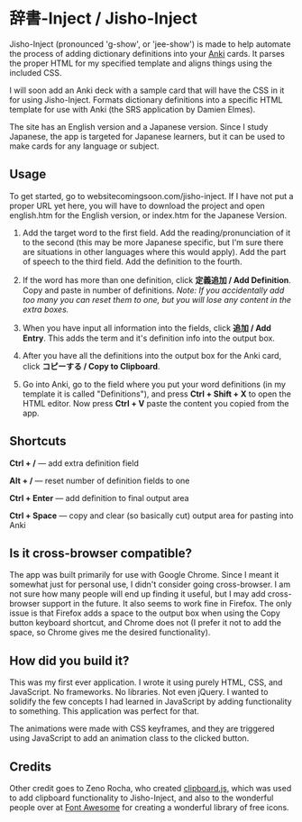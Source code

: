 # 辞書-Inject / Jisho-Inject
Jisho-Inject (pronounced 'g-show', or 'jee-show') is made to help automate the process of adding dictionary definitions into your [Anki](https://apps.ankiweb.net/) cards. It parses the proper HTML for my specified template and aligns things using the included CSS.

I will soon add an Anki deck with a sample card that will have the CSS in it for using Jisho-Inject. Formats dictionary definitions into a specific HTML template for use with Anki (the SRS application by Damien Elmes).

The site has an English version and a Japanese version. Since I study Japanese, the app is targeted for Japanese learners, but it can be used to make cards for any language or subject.

## Usage
To get started, go to websitecomingsoon.com/jisho-inject. If I have not put a proper URL yet here, you will have to download the project and open english.htm for the English version, or index.htm for the Japanese Version.
1. Add the target word to the first field. Add the reading/pronunciation of it to the second (this may be more Japanese specific, but I'm sure there are situations in other languages where this would apply). Add the part of speech to the third field. Add the definition to the fourth.

2. If the word has more than one definition, click **定義追加 / Add Definition**. Copy and paste in number of definitions.
_Note: If you accidentally add too many you can reset them to one, but you will lose any content in the extra boxes._

3. When you have input all information into the fields, click **追加 / Add Entry**. This adds the term and it's definition info into the output box.

4. After you have all the definitions into the output box for the Anki card, click **コピーする / Copy to Clipboard**.

5. Go into Anki, go to the field where you put your word definitions (in my template it is called "Definitions"), and press **Ctrl + Shift + X** to open the HTML editor. Now press **Ctrl + V** paste the content you copied from the app.

## Shortcuts
**Ctrl + /** — add extra definition field

**Alt + /** — reset number of definition fields to one

**Ctrl + Enter** — add definition to final output area

**Ctrl + Space** — copy and clear (so basically cut) output area for pasting into Anki

## Is it cross-browser compatible?
The app was built primarily for use with Google Chrome. Since I meant it somewhat just for personal use, I didn't consider going cross-browser. I am not sure how many people will end up finding it useful, but I may add cross-browser support in the future. It also seems to work fine in Firefox. The only issue is that Firefox adds a space to the output box when using the Copy button keyboard shortcut, and Chrome does not (I prefer it not to add the space, so Chrome gives me the desired functionality).

## How did you build it?
This was my first ever application. I wrote it using purely HTML, CSS, and JavaScript. No frameworks. No libraries. Not even jQuery. I wanted to solidify the few concepts I had learned in JavaScript by adding functionality to something. This application was perfect for that.

The animations were made with CSS keyframes, and they are triggered using JavaScript to add an animation class to the clicked button.

## Credits
Other credit goes to Zeno Rocha, who created [clipboard.js](https://clipboardjs.com "clipboard.js homepage"), which was used to add clipboard functionality to Jisho-Inject, and also to the wonderful people over at [Font Awesome](http://fontawesome.io/ "Font Awesome") for creating a wonderful library of free icons.
